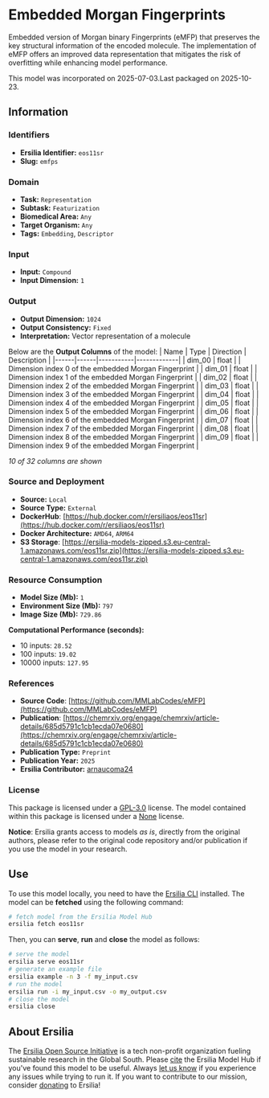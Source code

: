# Embedded Morgan Fingerprints

Embedded version of Morgan binary Fingerprints (eMFP) that preserves the key structural information of the encoded molecule. The implementation of eMFP offers an improved data representation that mitigates the risk of overfitting while enhancing model performance.

This model was incorporated on 2025-07-03.Last packaged on 2025-10-23.

## Information
### Identifiers
- **Ersilia Identifier:** `eos11sr`
- **Slug:** `emfps`

### Domain
- **Task:** `Representation`
- **Subtask:** `Featurization`
- **Biomedical Area:** `Any`
- **Target Organism:** `Any`
- **Tags:** `Embedding`, `Descriptor`

### Input
- **Input:** `Compound`
- **Input Dimension:** `1`

### Output
- **Output Dimension:** `1024`
- **Output Consistency:** `Fixed`
- **Interpretation:** Vector representation of a molecule

Below are the **Output Columns** of the model:
| Name | Type | Direction | Description |
|------|------|-----------|-------------|
| dim_00 | float |  | Dimension index 0 of the embedded Morgan Fingerprint |
| dim_01 | float |  | Dimension index 1 of the embedded Morgan Fingerprint |
| dim_02 | float |  | Dimension index 2 of the embedded Morgan Fingerprint |
| dim_03 | float |  | Dimension index 3 of the embedded Morgan Fingerprint |
| dim_04 | float |  | Dimension index 4 of the embedded Morgan Fingerprint |
| dim_05 | float |  | Dimension index 5 of the embedded Morgan Fingerprint |
| dim_06 | float |  | Dimension index 6 of the embedded Morgan Fingerprint |
| dim_07 | float |  | Dimension index 7 of the embedded Morgan Fingerprint |
| dim_08 | float |  | Dimension index 8 of the embedded Morgan Fingerprint |
| dim_09 | float |  | Dimension index 9 of the embedded Morgan Fingerprint |

_10 of 32 columns are shown_
### Source and Deployment
- **Source:** `Local`
- **Source Type:** `External`
- **DockerHub**: [https://hub.docker.com/r/ersiliaos/eos11sr](https://hub.docker.com/r/ersiliaos/eos11sr)
- **Docker Architecture:** `AMD64`, `ARM64`
- **S3 Storage**: [https://ersilia-models-zipped.s3.eu-central-1.amazonaws.com/eos11sr.zip](https://ersilia-models-zipped.s3.eu-central-1.amazonaws.com/eos11sr.zip)

### Resource Consumption
- **Model Size (Mb):** `1`
- **Environment Size (Mb):** `797`
- **Image Size (Mb):** `729.86`

**Computational Performance (seconds):**
- 10 inputs: `28.52`
- 100 inputs: `19.02`
- 10000 inputs: `127.95`

### References
- **Source Code**: [https://github.com/MMLabCodes/eMFP](https://github.com/MMLabCodes/eMFP)
- **Publication**: [https://chemrxiv.org/engage/chemrxiv/article-details/685d5791c1cb1ecda07e0680](https://chemrxiv.org/engage/chemrxiv/article-details/685d5791c1cb1ecda07e0680)
- **Publication Type:** `Preprint`
- **Publication Year:** `2025`
- **Ersilia Contributor:** [arnaucoma24](https://github.com/arnaucoma24)

### License
This package is licensed under a [GPL-3.0](https://github.com/ersilia-os/ersilia/blob/master/LICENSE) license. The model contained within this package is licensed under a [None](LICENSE) license.

**Notice**: Ersilia grants access to models _as is_, directly from the original authors, please refer to the original code repository and/or publication if you use the model in your research.


## Use
To use this model locally, you need to have the [Ersilia CLI](https://github.com/ersilia-os/ersilia) installed.
The model can be **fetched** using the following command:
```bash
# fetch model from the Ersilia Model Hub
ersilia fetch eos11sr
```
Then, you can **serve**, **run** and **close** the model as follows:
```bash
# serve the model
ersilia serve eos11sr
# generate an example file
ersilia example -n 3 -f my_input.csv
# run the model
ersilia run -i my_input.csv -o my_output.csv
# close the model
ersilia close
```

## About Ersilia
The [Ersilia Open Source Initiative](https://ersilia.io) is a tech non-profit organization fueling sustainable research in the Global South.
Please [cite](https://github.com/ersilia-os/ersilia/blob/master/CITATION.cff) the Ersilia Model Hub if you've found this model to be useful. Always [let us know](https://github.com/ersilia-os/ersilia/issues) if you experience any issues while trying to run it.
If you want to contribute to our mission, consider [donating](https://www.ersilia.io/donate) to Ersilia!
